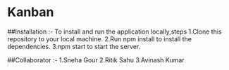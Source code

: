 # Kanban
##Installation :-
To install and run the application locally,steps
1.Clone this repository to your local machine.
2.Run npm install to install the dependencies.
3.npm start to start the server.

##Collaborator :-
1.Sneha Gour
2.Ritik Sahu
3.Avinash Kumar
